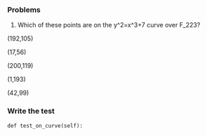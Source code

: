 ### Problems
1. Which of these points are on the y^2=x^3+7 curve over F_223?

(192,105)

(17,56)

(200,119)

(1,193)

(42,99)

### Write the test

    def test_on_curve(self):